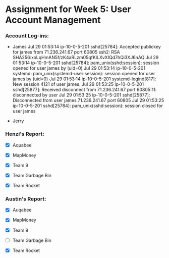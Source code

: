 # Assignment for Week 5: User Account Management

### Account Log-ins:
- James
	Jul 29 01:53:14 ip-10-0-5-201 sshd[25784]: Accepted publickey for james from 71.236.241.67 port 60805 ssh2: RSA SHA256:xoLqHmAN5f/zK4aRLzm05qfKlLXvXIQd7hQi3XJ6nAQ
	Jul 29 01:53:14 ip-10-0-5-201 sshd[25784]: pam_unix(sshd:session): session opened for user james by (uid=0)
	Jul 29 01:53:14 ip-10-0-5-201 systemd: pam_unix(systemd-user:session): session opened for user james by (uid=0)
	Jul 29 01:53:14 ip-10-0-5-201 systemd-logind[817]: New session 4121 of user james.
	Jul 29 01:53:25 ip-10-0-5-201 sshd[25877]: Received disconnect from 71.236.241.67 port 60805:11: disconnected by user
	Jul 29 01:53:25 ip-10-0-5-201 sshd[25877]: Disconnected from user james 71.236.241.67 port 60805
	Jul 29 01:53:25 ip-10-0-5-201 sshd[25784]: pam_unix(sshd:session): session closed for user james

- Jerry



### Henzi's Report:
- [x] Aquabee
- [x] MapMoney
- [x] Team 9
- [x] Team Garbage Bin
- [x] Team Rocket


### Austin's Report:
- [x] Auqabee
- [x] MapMoney
- [x] Team 9
- [ ] Team Garbage Bin
- [x] Team Rocket

